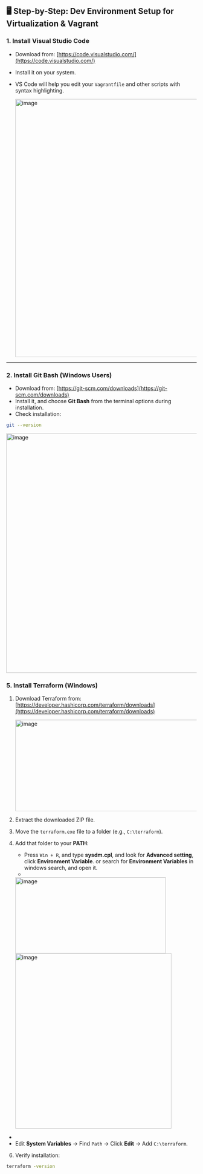 
## 🖥 **Step-by-Step: Dev Environment Setup for Virtualization & Vagrant**

### **1. Install Visual Studio Code**

* Download from: [https://code.visualstudio.com/](https://code.visualstudio.com/)
* Install it on your system.
* VS Code will help you edit your `Vagrantfile` and other scripts with syntax highlighting.

  <img width="1188" height="683" alt="image" src="https://github.com/user-attachments/assets/5831f17b-3ce7-40eb-9234-3131df765b01" />


---

### **2. Install Git Bash** (Windows Users)

* Download from: [https://git-scm.com/downloads](https://git-scm.com/downloads)
* Install it, and choose **Git Bash** from the terminal options during installation.
* Check installation:

```bash
git --version
```

<img width="1234" height="634" alt="image" src="https://github.com/user-attachments/assets/2d093916-e169-4c01-b882-d31944f3829e" />


### **5. Install Terraform (Windows)**

1. Download Terraform from: [https://developer.hashicorp.com/terraform/downloads](https://developer.hashicorp.com/terraform/downloads)

   <img width="616" height="242" alt="image" src="https://github.com/user-attachments/assets/3cf5684d-2050-4746-b4f7-fc4a1e108c20" />

2. Extract the downloaded ZIP file.
3. Move the `terraform.exe` file to a folder (e.g., `C:\terraform`).
4. Add that folder to your **PATH**:

   * Press `Win + R`, and type **sysdm.cpl**, and look for **Advanced setting**, click **Environment Variable**. or search for **Environment Variables** in windows search, and open it.
   * 
    <img width="398" height="201" alt="image" src="https://github.com/user-attachments/assets/373df2c8-cd37-4fdc-9cb4-5d9b08f0ffd9" />

   <img width="413" height="464" alt="image" src="https://github.com/user-attachments/assets/b1bb21a4-1de1-4876-ad90-7ce6af278465" />
  * 
   * Edit **System Variables** → Find `Path` → Click **Edit** → Add `C:\terraform`.
6. Verify installation:

```bash
terraform -version
```




